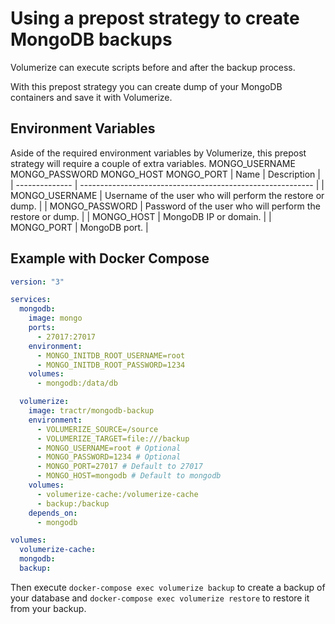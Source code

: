 # Using a prepost strategy to create MongoDB backups

Volumerize can execute scripts before and after the backup process.

With this prepost strategy you can create dump of your MongoDB containers and save it with Volumerize.

## Environment Variables

Aside of the required environment variables by Volumerize, this prepost strategy will require a couple of extra variables.
MONGO_USERNAME MONGO_PASSWORD MONGO_HOST MONGO_PORT
| Name           | Description                                                |
| -------------- | ---------------------------------------------------------- |
| MONGO_USERNAME | Username of the user who will perform the restore or dump. |
| MONGO_PASSWORD | Password of the user who will perform the restore or dump. |
| MONGO_HOST     | MongoDB IP or domain.                                      |
| MONGO_PORT     | MongoDB port.                                              |

## Example with Docker Compose

```YAML
version: "3"

services:
  mongodb:
    image: mongo
    ports:
      - 27017:27017
    environment:
      - MONGO_INITDB_ROOT_USERNAME=root
      - MONGO_INITDB_ROOT_PASSWORD=1234
    volumes:
      - mongodb:/data/db

  volumerize:
    image: tractr/mongodb-backup
    environment:
      - VOLUMERIZE_SOURCE=/source
      - VOLUMERIZE_TARGET=file:///backup
      - MONGO_USERNAME=root # Optional
      - MONGO_PASSWORD=1234 # Optional
      - MONGO_PORT=27017 # Default to 27017
      - MONGO_HOST=mongodb # Default to mongodb
    volumes:
      - volumerize-cache:/volumerize-cache
      - backup:/backup
    depends_on:
      - mongodb

volumes:
  volumerize-cache:
  mongodb:
  backup:
```

Then execute `docker-compose exec volumerize backup` to create a backup of your database and `docker-compose exec volumerize restore` to restore it from your backup.
